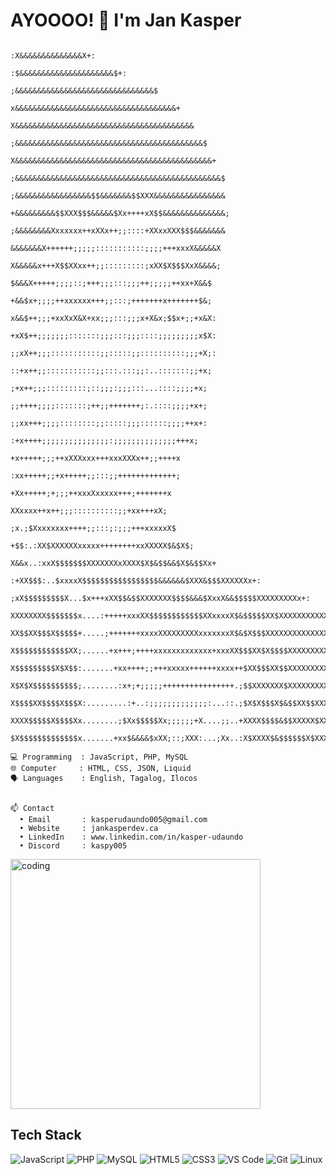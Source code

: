 # AYOOOO! 👋 I'm Jan Kasper

```
                                                    :X&&&&&&&&&&&&&&X+:
                                                 :$&&&&&&&&&&&&&&&&&&&&&$+:
                                             ;&&&&&&&&&&&&&&&&&&&&&&&&&&&&&&&$
                                           x&&&&&&&&&&&&&&&&&&&&&&&&&&&&&&&&&&&&+
                                         X&&&&&&&&&&&&&&&&&&&&&&&&&&&&&&&&&&&&&&&&
                                       ;&&&&&&&&&&&&&&&&&&&&&&&&&&&&&&&&&&&&&&&&&&$
                                      X&&&&&&&&&&&&&&&&&&&&&&&&&&&&&&&&&&&&&&&&&&&&+
                                     ;&&&&&&&&&&&&&&&&&&&&&&&&&&&&&&&&&&&&&&&&&&&&&&$
                                     ;&&&&&&&&&&&&&&&&&$$&&&&&&&$$XXX&&&&&&&&&&&&&&&&
                                     +&&&&&&&&&$$XXX$$$&&&&&$Xx++++xX$$&&&&&&&&&&&&&&;
                                     ;&&&&&&&&Xxxxxxx++xXXx++;;::::+XXxxXXX$$$&&&&&&&
                                       &&&&&&&X++++++;;;;;:::::::::::;;;;+++xxxX&&&&&X
                                       X&&&&&x+++X$$XXxx++;;:::::::::;xXX$X$$$XxX&&&&;
                                       $&&&X+++++;;;;::;+++;;;:::;;;++;;;;;++xx+X&&$
                                       +&&$x+;;;;++xxxxxx+++;;:::;+++++++x+++++++$&;
                                       x&&$++;;;+xxXxX&X+xx;;;:::;;;x+X&x;$$x+;;+x&X:
                                       +xX$++;;;;;;;:::::::;;;:::;;;::::;;;;;;;;;x$X:
                                       ;;xX++;;;:::::::::::;;:::::;;::::::::::;;;+X;:
                                       ::+x++;;:::::::::::;;:::.:::;;:..:::::::;;+x;
                                        ;+x++;;;:::::::::;::;;;:;;;:::...::::;;;;+x;
                                        ;;++++;;;;:::::::;++;;+++++++;:.::::;;;;+x+;
                                        ;;xx+++;;;;::::::::;;:::::;;;::::::;;;;++x+:
                                        :+x++++;;;;;;;;;;;;;;;:;;;;;;;;;;;;;;+++x;
                                            +x+++++;;;++xXXXxxx+++xxxXXXx++;;++++x
                                           :xx+++++;;+x+++++;;:::;;+++++++++++++;
                                            +Xx+++++;+;;;++xxxXxxxxx+++;+++++++x
                                             XXxxxx++x++;;;::::::::::;;+xx+++xX;
                                          ;x.;$Xxxxxxxx++++;;:::;:;;;+++xxxxxX$
                                        +$$:.:XX$XXXXXXxxxxx++++++++xxXXXXX$&$X$;
                                       X&&x..:xxX$$$$$$$XXXXXXXxXXXX$X$&$$&&$X$&$$Xx+
                                   :+XX$$$:..$xxxxX$$$$$$$$$$$$$$$$$&&&&&&$XXX&$$$XXXXXXx+:
                             ;xX$$$$$$$$$X...$x+++xXX$$&$$XXXXXXX$$$$&&&$XxxX&&$$$$$XXXXXXXXXx+:
                          XXXXXXXX$$$$$$$x....:+++++xxxXX$$$$$$$$$$$$XXxxxxX$&$$$$$XX$XXXXXXXXXXX
                          XX$$XX$$$X$$$$$+.....;+++++++xxxxXXXXXXXXXxxxxxxxX$&$X$$$XXXXXXXXXXXXXX
                          X$$$$$$$$$$$$XX;......+x+++;++++xxxxxxxxxxxxx+xxxXX$$$XX$X$$$$XXXXXXXXX
                          X$$$$$$$$$X$X$$:.......+xx++++;;+++xxxxx++++++xxxx++$XX$$$XX$$XXXXXXXXX
                          X$X$X$$$$$$$$$$;........:x+;+;;;;;++++++++++++++++.;$$XXXXXXX$XXXXXXXXX
                          X$$$$XX$$$$X$$$X:.........:+..:;;;;;;;;;;;;;:...::.;$X$X$$$X$&$$XX$$XXX
                          XXXX$$$$$X$$$$Xx........;$Xx$$$$$Xx;;;;;;+X....;;..+XXXX$$$$&$$XXXXX$XX
                          $X$$$$$$$$$$$$$x.......+xx$&&&&$xXX;::;XXX:...;Xx..:X$XXXX$&$$$$$$X$XXX
```

```
💻 Programming  : JavaScript, PHP, MySQL
🌐 Computer     : HTML, CSS, JSON, Liquid
🗣️ Languages    : English, Tagalog, Ilocos


📫 Contact
  • Email       : kasperudaundo005@gmail.com
  • Website     : jankasperdev.ca
  • LinkedIn    : www.linkedin.com/in/kasper-udaundo
  • Discord     : kaspy005
```

<img align="center" alt="coding" width="400" src="https://media.giphy.com/media/qgQUggAC3Pfv687qPC/giphy.gif" />

## Tech Stack

![JavaScript](https://img.shields.io/badge/-JavaScript-F7DF1E?style=flat-square&logo=javascript&logoColor=black)
![PHP](https://img.shields.io/badge/-PHP-777BB4?style=flat-square&logo=php&logoColor=white)
![MySQL](https://img.shields.io/badge/-MySQL-4479A1?style=flat-square&logo=mysql&logoColor=white)
![HTML5](https://img.shields.io/badge/-HTML5-E34F26?style=flat-square&logo=html5&logoColor=white)
![CSS3](https://img.shields.io/badge/-CSS3-1572B6?style=flat-square&logo=css3&logoColor=white)
![VS Code](https://img.shields.io/badge/-VS%20Code-007ACC?style=flat-square&logo=visual-studio-code&logoColor=white)
![Git](https://img.shields.io/badge/-Git-F05032?style=flat-square&logo=git&logoColor=white)
![Linux](https://img.shields.io/badge/-Linux-FCC624?style=flat-square&logo=linux&logoColor=black)
